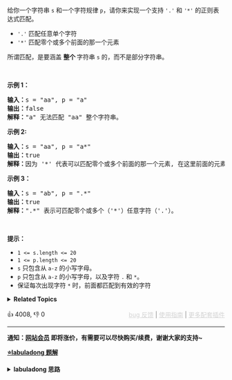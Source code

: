 <p>给你一个字符串&nbsp;<code>s</code>&nbsp;和一个字符规律&nbsp;<code>p</code>，请你来实现一个支持 <code>'.'</code>&nbsp;和&nbsp;<code>'*'</code>&nbsp;的正则表达式匹配。</p>

<ul> 
 <li><code>'.'</code> 匹配任意单个字符</li> 
 <li><code>'*'</code> 匹配零个或多个前面的那一个元素</li> 
</ul>

<p>所谓匹配，是要涵盖&nbsp;<strong>整个&nbsp;</strong>字符串&nbsp;<code>s</code> 的，而不是部分字符串。</p> &nbsp;

<p><strong>示例 1：</strong></p>

<pre>
<strong>输入：</strong>s = "aa", p = "a"
<strong>输出：</strong>false
<strong>解释：</strong>"a" 无法匹配 "aa" 整个字符串。
</pre>

<p><strong>示例 2:</strong></p>

<pre>
<strong>输入：</strong>s = "aa", p = "a*"
<strong>输出：</strong>true
<strong>解释：</strong>因为 '*' 代表可以匹配零个或多个前面的那一个元素, 在这里前面的元素就是 'a'。因此，字符串 "aa" 可被视为 'a' 重复了一次。
</pre>

<p><strong>示例&nbsp;3：</strong></p>

<pre>
<strong>输入：</strong>s = "ab", p = ".*"
<strong>输出：</strong>true
<strong>解释：</strong>".*" 表示可匹配零个或多个（'*'）任意字符（'.'）。
</pre>

<p>&nbsp;</p>

<p><strong>提示：</strong></p>

<ul> 
 <li><code>1 &lt;= s.length&nbsp;&lt;= 20</code></li> 
 <li><code>1 &lt;= p.length&nbsp;&lt;= 20</code></li> 
 <li><code>s</code>&nbsp;只包含从&nbsp;<code>a-z</code>&nbsp;的小写字母。</li> 
 <li><code>p</code>&nbsp;只包含从&nbsp;<code>a-z</code>&nbsp;的小写字母，以及字符&nbsp;<code>.</code>&nbsp;和&nbsp;<code>*</code>。</li> 
 <li>保证每次出现字符&nbsp;<code>*</code> 时，前面都匹配到有效的字符</li> 
</ul>

<details><summary><strong>Related Topics</strong></summary>递归 | 字符串 | 动态规划</details><br>

<div>👍 4008, 👎 0<span style='float: right;'><span style='color: gray;'><a href='https://github.com/labuladong/fucking-algorithm/issues' target='_blank' style='color: lightgray;text-decoration: underline;'>bug 反馈</a> | <a href='https://labuladong.online/algo/fname.html?fname=jb插件简介' target='_blank' style='color: lightgray;text-decoration: underline;'>使用指南</a> | <a href='https://labuladong.online/algo/' target='_blank' style='color: lightgray;text-decoration: underline;'>更多配套插件</a></span></span></div>

<div id="labuladong"><hr>

**通知：[网站会员](https://labuladong.online/algo/intro/site-vip/) 即将涨价，有需要可以尽快购买/续费，谢谢大家的支持~**



<p><strong><a href="https://labuladong.online/algo/dynamic-programming/regular-expression-matching/" target="_blank">⭐️labuladong 题解</a></strong></p>
<details><summary><strong>labuladong 思路</strong></summary>


<div id="labuladong_solution_zh">

## 基本思路

`s` 和 `p` 相互匹配的过程大致是，两个指针 `i, j` 分别在 `s` 和 `p` 上移动，如果最后两个指针都能移动到字符串的末尾，那么就匹配成功，反之则匹配失败。

正则表达算法问题只需要把住一个基本点：看 `s[i]` 和 `p[j]` 两个字符是否匹配，一切逻辑围绕匹配/不匹配两种情况展开即可。

动态规划算法的核心就是「状态」和「选择」，**「状态」无非就是 `i` 和 `j` 两个指针的位置，「选择」就是模式串的 `p[j]` 选择匹配几个字符**。

`dp` 函数的定义如下：

**若 `dp(s, i, p, j) = true`，则表示 `s[i..]` 可以匹配 `p[j..]`；若 `dp(s, i, p, j) = false`，则表示 `s[i..]` 无法匹配 `p[j..]`**。

**详细题解**：
  - [经典动态规划：正则表达式](https://labuladong.online/algo/dynamic-programming/regular-expression-matching/)

</div>





<div id="solution">

## 解法代码



<div class="tab-panel"><div class="tab-nav">
<button data-tab-item="cpp" class="tab-nav-button btn " data-tab-group="default" onclick="switchTab(this)">cpp🤖</button>

<button data-tab-item="python" class="tab-nav-button btn " data-tab-group="default" onclick="switchTab(this)">python🤖</button>

<button data-tab-item="java" class="tab-nav-button btn active" data-tab-group="default" onclick="switchTab(this)">java🟢</button>

<button data-tab-item="go" class="tab-nav-button btn " data-tab-group="default" onclick="switchTab(this)">go🤖</button>

<button data-tab-item="javascript" class="tab-nav-button btn " data-tab-group="default" onclick="switchTab(this)">javascript🤖</button>
</div><div class="tab-content">
<div data-tab-item="cpp" class="tab-item " data-tab-group="default"><div class="highlight">

```cpp
// 注意：cpp 代码由 chatGPT🤖 根据我的 java 代码翻译。
// 本代码的正确性已通过力扣验证，如有疑问，可以对照 java 代码查看。

class Solution {
    // 备忘录
    private:
        vector<vector<int>> memo;

    public:
        bool isMatch(string s, string p) {
            int m = s.length(), n = p.length();
            memo = vector<vector<int>>(m, vector<int>(n, -1));
            // 指针 i，j 从索引 0 开始移动
            return dp(s, 0, p, 0);
        }

    private:
        // 计算 p[j..] 是否匹配 s[i..]
        bool dp(const string& s, int i, const string& p, int j) {
            int m = s.length(), n = p.length();
            // base case
            if (j == n) {
                return i == m;
            }
            if (i == m) {
                if ((n - j) % 2 == 1) {
                    return false;
                }
                for (; j + 1 < n; j += 2) {
                    if (p[j + 1] != '*') {
                        return false;
                    }
                }
                return true;
            }

            // 查备忘录，防止重复计算
            if (memo[i][j] != -1) {
                return memo[i][j] == 1;
            }

            bool res = false;

            if (s[i] == p[j] || p[j] == '.') {
                if (j < n - 1 && p[j + 1] == '*') {
                    res = dp(s, i, p, j + 2) || dp(s, i + 1, p, j);
                } else {
                    res = dp(s, i + 1, p, j + 1);
                }
            } else {
                if (j < n - 1 && p[j + 1] == '*') {
                    res = dp(s, i, p, j + 2);
                } else {
                    res = false;
                }
            }
            // 将当前结果记入备忘录
            memo[i][j] = res ? 1 : 0;
            return res;
        }
};
```

</div></div>

<div data-tab-item="python" class="tab-item " data-tab-group="default"><div class="highlight">

```python
# 注意：python 代码由 chatGPT🤖 根据我的 java 代码翻译。
# 本代码的正确性已通过力扣验证，如有疑问，可以对照 java 代码查看。

class Solution:
    # 备忘录
    def __init__(self):
        self.memo = None

    def isMatch(self, s: str, p: str) -> bool:
        m, n = len(s), len(p)
        self.memo = [[-1 for _ in range(n)] for _ in range(m)]
        # 指针 i，j 从索引 0 开始移动
        return self.dp(s, 0, p, 0)

    # 计算 p[j..] 是否匹配 s[i..]
    def dp(self, s: str, i: int, p: str, j: int) -> bool:
        m, n = len(s), len(p)
        # base case
        if j == n:
            return i == m
        if i == m:
            if (n - j) % 2 == 1:
                return False
            for j in range(j, n, 2):
                if p[j + 1] != '*':
                    return False
            return True

        # 查备忘录，防止重复计算
        if self.memo[i][j] != -1:
            return self.memo[i][j] == 1

        res = False
        if s[i] == p[j] or p[j] == '.':
            if j < n - 1 and p[j + 1] == '*':
                res = self.dp(s, i, p, j + 2) or self.dp(s, i + 1, p, j)
            else:
                res = self.dp(s, i + 1, p, j + 1)
        else:
            if j < n - 1 and p[j + 1] == '*':
                res = self.dp(s, i, p, j + 2)
            else:
                res = False

        # 将当前结果记入备忘录
        self.memo[i][j] = 1 if res else 0
        return res
```

</div></div>

<div data-tab-item="java" class="tab-item active" data-tab-group="default"><div class="highlight">

```java
class Solution {
    // 备忘录
    private int[][] memo;

    public boolean isMatch(String s, String p) {
        int m = s.length(), n = p.length();
        memo = new int[m][n];
        for (int[] row : memo) {
            Arrays.fill(row, -1);
        }
        // 指针 i，j 从索引 0 开始移动
        return dp(s, 0, p, 0);
    }

    // 计算 p[j..] 是否匹配 s[i..]
    private boolean dp(String s, int i, String p, int j) {
        int m = s.length(), n = p.length();
        // base case
        if (j == n) {
            return i == m;
        }
        if (i == m) {
            if ((n - j) % 2 == 1) {
                return false;
            }
            for (; j + 1 < n; j += 2) {
                if (p.charAt(j + 1) != '*') {
                    return false;
                }
            }
            return true;
        }

        // 查备忘录，防止重复计算
        if (memo[i][j] != -1) {
            return memo[i][j] == 1;
        }

        boolean res = false;

        if (s.charAt(i) == p.charAt(j) || p.charAt(j) == '.') {
            if (j < n - 1 && p.charAt(j + 1) == '*') {
                res = dp(s, i, p, j + 2)
                        || dp(s, i + 1, p, j);
            } else {
                res = dp(s, i + 1, p, j + 1);
            }
        } else {
            if (j < n - 1 && p.charAt(j + 1) == '*') {
                res = dp(s, i, p, j + 2);
            } else {
                res = false;
            }
        }
        // 将当前结果记入备忘录
        memo[i][j] = res ? 1 : 0;
        return res;
    }
}
```

</div></div>

<div data-tab-item="go" class="tab-item " data-tab-group="default"><div class="highlight">

```go
// 注意：go 代码由 chatGPT🤖 根据我的 java 代码翻译。
// 本代码的正确性已通过力扣验证，如有疑问，可以对照 java 代码查看。

func isMatch(s string, p string) bool {
    m, n := len(s), len(p)
    // 备忘录
    memo := make([][]int, m)
    for i := 0; i < m; i++ {
        memo[i] = make([]int, n)
        for j := 0; j < n; j++ {
            memo[i][j] = -1 // Initialize memoization table with -1
        }
    }
    // 指针 i，j 从索引 0 开始移动
    return dp(s, 0, p, 0, memo)
}

// 计算 p[j..] 是否匹配 s[i..]
func dp(s string, i int, p string, j int, memo [][]int) bool {
    m, n := len(s), len(p)
    // base case
    if j == n {
        return i == m
    }
    if i == m {
        if (n-j)%2 == 1 {
            return false
        }
        for ; j+1 < n; j += 2 {
            if p[j+1] != '*' {
                return false
            }
        }
        return true
    }

    // 查备忘录，防止重复计算
    if memo[i][j] != -1 {
        return memo[i][j] == 1
    }

    res := false
    if s[i] == p[j] || p[j] == '.' {
        if j < n-1 && p[j+1] == '*' {
            res = dp(s, i, p, j+2, memo) || dp(s, i+1, p, j, memo)
        } else {
            res = dp(s, i+1, p, j+1, memo)
        }
    } else {
        if j < n-1 && p[j+1] == '*' {
            res = dp(s, i, p, j+2, memo)
        } else {
            res = false
        }
    }
    // 将当前结果记入备忘录
    memo[i][j] = boolToInt(res)
    return res
}

// Helper function to convert boolean to int
func boolToInt(b bool) int {
    if b {
        return 1
    }
    return 0
}
```

</div></div>

<div data-tab-item="javascript" class="tab-item " data-tab-group="default"><div class="highlight">

```javascript
// 注意：javascript 代码由 chatGPT🤖 根据我的 java 代码翻译。
// 本代码的正确性已通过力扣验证，如有疑问，可以对照 java 代码查看。

var isMatch = function(s, p) {
    // 备忘录
    let memo = [];
    let m = s.length, n = p.length;
    for (let i = 0; i < m; i++) {
        memo[i] = Array(n).fill(-1);
    }

    // 指针 i，j 从索引 0 开始移动
    var dp = function(s, i, p, j) {
        let m = s.length, n = p.length;
        
        // base case
        if (j == n) {
            return i == m;
        }
        if (i == m) {
            if ((n - j) % 2 == 1) {
                return false;
            }
            for (; j + 1 < n; j += 2) {
                if (p.charAt(j + 1) != '*') {
                    return false;
                }
            }
            return true;
        }

        // 查备忘录，防止重复计算
        if (memo[i][j] != -1) {
            return memo[i][j] === 1;
        }

        let res = false;

        if (s.charAt(i) == p.charAt(j) || p.charAt(j) == '.') {
            if (j < n - 1 && p.charAt(j + 1) == '*') {
                res = dp(s, i, p, j + 2) || dp(s, i + 1, p, j);
            } else {
                res = dp(s, i + 1, p, j + 1);
            }
        } else {
            if (j < n - 1 && p.charAt(j + 1) == '*') {
                res = dp(s, i, p, j + 2);
            } else {
                res = false;
            }
        }

        // 将当前结果记入备忘录
        memo[i][j] = res ? 1 : 0;
        return res;
    };

    // 计算 p[j..] 是否匹配 s[i..]
    return dp(s, 0, p, 0);
};
```

</div></div>
</div></div>

<hr /><details open hint-container details><summary style="font-size: medium"><strong>🌟🌟 算法可视化 🌟🌟</strong></summary><div id="data_regular-expression-matching"  ></div><div class="resizable aspect-ratio-container" style="height: 100%;">
<div id="iframe_regular-expression-matching"></div></div>
</details><hr /><br />

</div>
</details>
</div>



